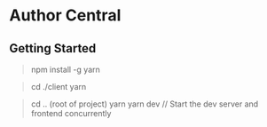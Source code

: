 # Author Central

## Getting Started
> npm install -g yarn

> cd ./client
> yarn

> cd .. (root of project)
> yarn
> yarn dev // Start the dev server and frontend concurrently
